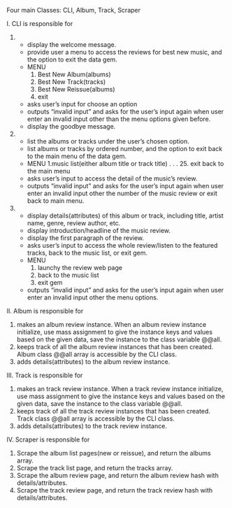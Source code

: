 Four main Classes: CLI, Album, Track, Scraper

I. CLI is responsible for
 
1. - display the welcome message.
   - provide user a menu to access the reviews for best new music, and the option to exit the data gem.
   - MENU
      1. Best New Album(albums)
      2. Best New Track(tracks)
      3. Best New Reissue(albums)
      4. exit
   - asks user’s input for choose an option
   - outputs “invalid input” and asks for the user’s input again when user enter an invalid input other than the menu options given before.
   - display the goodbye message.



2. - list the albums or tracks under the user’s chosen option.
   - list albums or tracks by ordered number, and the option to exit back to the main menu of the data gem.
   - MENU
      1.music list(either album title or track title)
      .
      .
      .
      25. exit back to the main menu
   - asks user’s input to access the detail of the music’s review.
   - outputs “invalid input” and asks for the user’s input again when user enter an invalid input other the number of the music review or exit back to main menu.


3. - display details(attributes) of this album or track, including title, artist name, genre, review author, etc.
   - display introduction/headline of the music review.
   - display the first paragraph of the review.
   - asks user’s input to access the whole review/listen to the featured tracks, back to the music list, or exit gem.
   - MENU
      1. launchy the review web page
      2. back to the music list
      3. exit gem
   - outputs “invalid input” and asks for the user’s input again when user enter an invalid input other the menu options.


II. Album is responsible for

1. makes an album review instance. When an album review instance initialize, use mass assignment to give the instance keys and values based on the given data, save the instance to the class variable @@all.
2. keeps track of all the album review instances that has been created. Album class @@all array is accessible by the CLI class.
3. adds details(attributes) to the album review instance.

III. Track is responsible for

1. makes an track review instance. When a track review instance initialize, use mass assignment to give the instance keys and values based on the given data, save the instance to the class variable @@all.
2. keeps track of all the track review instances that has been created. Track class @@all array is accessible by the CLI class.
3. adds details(attributes) to the track review instance.

IV. Scraper is responsible for

1. Scrape the album list pages(new or reissue), and return the albums array.
2. Scrape the track list page, and return the tracks array.
3. Scrape the album review page, and return the album review hash with details/attributes.
4. Scrape the track review page, and return the track review hash with details/attributes.